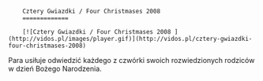 
        Cztery Gwiazdki / Four Christmases 2008 
        =============
        
        [![Cztery Gwiazdki / Four Christmases 2008 ](http://vidos.pl/images/player.gif)](http://vidos.pl/cztery-gwiazdki-four-christmases-2008)
        
        
 Para usiłuje odwiedzić każdego z czwórki swoich rozwiedzionych rodziców w dzień Bożego Narodzenia.
    